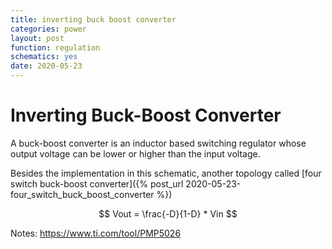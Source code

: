 ```yaml
---
title: inverting buck boost converter
categories: power
layout: post
function: regulation
schematics: yes
date: 2020-05-23
---
```


# Inverting Buck-Boost Converter

A buck-boost converter is an inductor based switching regulator whose output voltage can be lower or higher than the input voltage.

Besides the implementation in this schematic, another topology called [four switch buck-boost converter]({% post_url 2020-05-23-four_switch_buck_boost_converter %})

$$ Vout = \frac{-D}{1-D} * Vin $$ 

Notes:
https://www.ti.com/tool/PMP5026